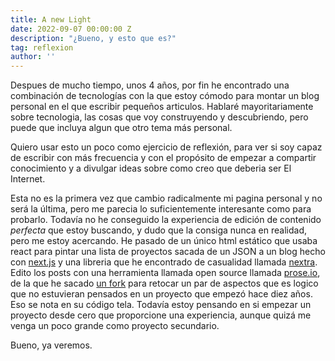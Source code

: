 ```yaml
---
title: A new Light
date: 2022-09-07 00:00:00 Z
description: "¿Bueno, y esto que es?"
tag: reflexion
author: ''
---
```


Despues de mucho tiempo, unos 4 años, por fin he encontrado una combinación de tecnologías con la que estoy cómodo para montar un blog personal en el que escribir pequeños articulos. Hablaré mayoritariamente sobre tecnologia, las cosas que voy construyendo y descubriendo, pero puede que incluya algun que otro tema más personal. 

Quiero usar esto un poco como ejercicio de reflexión, para ver si soy capaz de escribir con más frecuencia y con el propósito de empezar a compartir conocimiento y a divulgar ideas sobre como creo que deberia ser El Internet.

Esta no es la primera vez que cambio radicalmente mi pagina personal y no será la última, pero me parecia lo suficientemente interesante como para probarlo. Todavía no he conseguido la experiencia de edición de contenido *perfecta* que estoy buscando, y dudo que la consiga nunca en realidad, pero me estoy acercando. He pasado de un único html estático que usaba react para pintar una lista de proyectos sacada de un JSON a un blog hecho con [next.js](https://nextjs.org/) y una libreria que he encontrado de casualidad llamada [nextra](https://github.com/shuding/nextra). Edito los posts con una herramienta llamada open source llamada [prose.io](https://prose.io/#about), de la que he sacado [un fork](https://github.com/juandjara/prose) para retocar un par de aspectos que es logico que no estuvieran pensados en un proyecto que empezó hace diez años. Eso se nota en su código tela. Todavía estoy pensando en si empezar un proyecto desde cero que proporcione una experiencia, aunque quizá me venga un poco grande como proyecto secundario.

Bueno, ya veremos.
